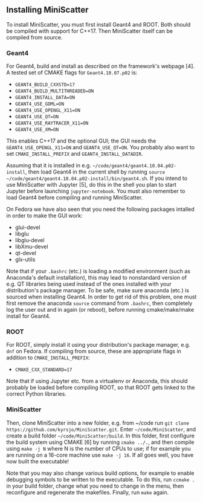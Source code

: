 ## Installing MiniScatter

To install MiniScatter, you must first install Geant4 and ROOT.
Both should be compiled with support for C++17.
Then MiniScatter itself can be compiled from source.

### Geant4
For Geant4, build and install as described on the framework's webpage [4].
A tested set of CMAKE flags for `Geant4.10.07.p02` is:
* `GEANT4_BUILD_CXXSTD=17`
* `GEANT4_BUILD_MULTITHREADED=ON`
* `GEANT4_INSTALL_DATA=ON`
* `GEANT4_USE_GDML=ON`
* `GEANT4_USE_OPENGL_X11=ON`
* `GEANT4_USE_QT=ON`
* `GEANT4_USE_RAYTRACER_X11=ON`
* `GEANT4_USE_XM=ON`

This enables C++17 and the optional GUI; the GUI needs the `GEANT4_USE_OPENGL_X11=ON` and `GEANT4_USE_QT=ON`. You probably also want to set `CMAKE_INSTALL_PREFIX` and `GEANT4_INSTALL_DATADIR`.

Assuming that it is installed in e.g. `~/code/geant4/geant4.10.04.p02-install`, then load Geant4 in the current shell by running `source ~/code/geant4/geant4.10.04.p02-install/bin/geant4.sh`.
If you intend to use MiniScatter with Jupyter [5], do this in the shell you plan to start Jupyter before launching `jupyter-notebook`.
You must also remember to load Geant4 before compiling and running MiniScatter.

On Fedora we have also seen that you need the following packages intalled in order to make the GUI work:
 * glui-devel
 * libglu
 * libglu-devel
 * libXmu-devel
 * qt-devel
 * glx-utils

Note that if your `.bashrc` (etc.) is loading a modified environment (such as Anaconda's default installation), this may lead to nonstandard version of e.g. QT libraries being used instead of the ones installed with your distribution's package manager.
To be safe, make sure anaconda (etc.) is sourced when installing Geant4.
In order to get rid of this problem, one must first remove the anaconda `source` command from `.bashrc`, then completely log the user out and in again (or reboot), before running cmake/make/make install for Geant4.

### ROOT
For ROOT, simply install it using your distribution's package manager, e.g. `dnf` on Fedora.
If compiling from source, these are appropriate flags in addition to `CMAKE_INSTALL_PREFIX`:
* `CMAKE_CXX_STANDARD=17`

Note that if using Jupyter etc. from a virtualenv or Anaconda, this should probably be loaded before compiling ROOT, so that ROOT gets linked to the correct Python libraries.

### MiniScatter
Then, clone MiniScatter into a new folder, e.g. from ~/code run `git clone https://github.com/kyrsjo/MiniScatter.git`.
Enter `~/code/MiniScatter`, and create a build folder `~/code/MiniScatter/build`.
In this folder, first configure the build system using CMAKE [6] by running `cmake ../.`, and then compile using `make -j N` where N is the number of CPUs to use; if for example you are running on a 16-core machine use `make -j 16`.
If all goes well, you have now built the executable!

Note that you may also change various build options, for example to enable debugging symbols to be written to the executable.
To do this, run `ccmake .` in your build folder, change what you need to change in the menu, then reconfigure and regenerate the makefiles.
Finally, run `make` again.
